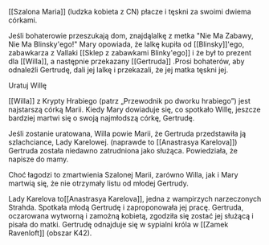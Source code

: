 [[Szalona Maria]] (ludzka kobieta z CN) płacze i tęskni za swoimi dwiema córkami.

Jeśli bohaterowie przeszukają dom, znajdąlalkę z metka "Nie Ma Zabawy, Nie Ma Blinsky'ego!" Mary opowiada, że lalkę kupiła od [[Blinsky]]'ego, zabawkarza z Vallaki [[Sklep z zabawkami Blinky'ego]] i że był to prezent dla [[Willa]], a następnie przekazany [[Gertruda]] .Prosi bohaterów, aby odnaleźli Gertrudę, dali jej lalkę i przekazali, że jej matka tęskni jej.

Uratuj Willę

[[Willa]] z Krypty Hrabiego (patrz „Przewodnik po dworku hrabiego”) jest najstarszą córką Marii. Kiedy Mary dowiaduje się, co spotkało Willę, jeszcze bardziej martwi się o swoją najmłodszą córkę, Gertrudę.

Jeśli zostanie uratowana, Willa powie Marii, że Gertruda przedstawiła ją szlachciance, Lady Karelowej. (naprawde to [[Anastrasya Karelova]])
Gertruda została niedawno zatrudniona jako służąca. Powiedziała, że napisze do mamy.

Choć łagodzi to zmartwienia Szalonej Marii, zarówno Willa, jak i Mary martwią się, że nie otrzymały listu od młodej Gertrudy.

Lady Karelova to[[Anastrasya Karelova]], jedna z wampirzych narzeczonych Strahda. 
Spotkała młodą Gertrudę i zaproponowała jej pracę. Gertruda, oczarowana wytworną i zamożną kobietą, zgodziła się zostać jej służącą i pisała do matki. 
Gertrudę odnajduje się w sypialni króla w [[Zamek Ravenloft]] (obszar K42).